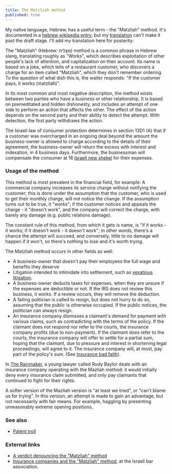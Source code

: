 ```yaml
---
title: The Matzliah method
published: true
---
```


My native language, Hebrew, has a useful term - the "Matzliah" method. It's documented in a [hebrew wikipedia entry](https://he.wikipedia.org/wiki/%D7%A9%D7%99%D7%98%D7%AA_%D7%9E%D7%A6%D7%9C%D7%99%D7%97), but my [translation](https://en.wikipedia.org/wiki/Draft:Matzliah_Method) can't make it past the draft stage. I'll add my translation here for posterity:

The "Matzliah" (Hebrew: מַצְלִיחַ) method is a common phrase in Hebrew slang, translating roughly as "Works", which describes exploitation of other people's lack of attention, and capitalization on their account. Its name is based on a joke, which tells of a restaurant customer, who discovers a charge for an item called "Matzliah", which they don't remember ordering. To the question of what dish this is, the waiter responds: "If the customer pays, it works (matzliah)".

In its most common and most negative description, the method exists between two parties who have a business or other relationship. It is based on premeditated and hidden dishonesty, and includes an attempt of one side to perform an action that affects the other. The effect of the action depends on the second party and their ability to detect the attempt. With detection, the first party withdraws the action.

The Israeli law of consumer protection determines in section 13D1 (A) that if a customer was overcharged in an ongoing deal beyond the amount the business-owner is allowed to charge according to the details of their agreement, the business-owner will return the excess with interest and indexation, in 4 business days. Furthermore, the businessman will compensate the consumer at 16 [Israeli new shekel][nis] for their expenses.

[nis]: https://en.wikipedia.org/wiki/Israeli_new_shekel

### Usage of the method

This method is most prevalent in the financial field, for example: A commercial company increases its service charge without notifying the customer; this is done under the assumption that the customer, who is used to get their monthly charge, will not notice the change. If the assumption turns out to be true, it "works"; if the customer notices and appeals the charge - it "doesn't work", and the company will correct the charge, with barely any damage (e.g. public relations damage).

The constant rule of this method, from which it gets is name, is "if it works - it works; if it doesn't work - it doesn't work"; in other words, there's a chance the attempt will succeed, and conversely, little to no damage will happen if it won't, so there's nothing to lose and it's worth trying.

The Matzliah method occurs in other fields as well:

* A business-owner that doesn't pay their employees the full wage and benefits they deserve
* Litigation intended to intimidate into settlement, such as [vexatious litigation][vexatious-litigation].
* A business-owner deducts taxes for expenses, when they are unsure if the expenses are deductible or not. If the IRS does not review this business, it works. If a review occurs, they will remove the deduction.
* A failing politician is called to resign, but does not hurry to do so, assuming that the public is otherwise occupied. If the public notices, the politician can always resign.
* An insurance company dismisses a claimant's demand for payment with various claims, such as contradicting with the terms of the policy. If the claimant does not respond nor refer to the courts, the insurance company profits (due to non-payment). If the claimant does refer to the courts, the insurance company will offer to settle for a partial sum, hoping that the claimant, due to pressure and interest in shortening legal proceedings, will agree to it. The insurance company will, at most, pay part of the policy's sum. (See [Insurance bad faith][insurance-bad-faith]).

[vexatious-litigation]: https://en.wikipedia.org/wiki/Vexatious_litigation
[insurance-bad-faith]: https://en.wikipedia.org/wiki/Insurance_bad_faith

In [The Rainmaker][rainmaker-novel], a young lawyer called Rudy Baylor deals with an insurance company operating with the Mazliah method: it would initially deny every insurance claim submitted, and only pay claimants that continued to fight for their rights.

[rainmaker-novel]: https://en.wikipedia.org/wiki/The_Rainmaker_(novel)

A softer version of the Mazliah version is "at least we tried", or "can't blame us for trying". In this version, an attempt is made to gain an advantage, but not necessarily with fair means. For example, haggling by presenting unreasonably extreme opening positions.

### See also

* [Patent troll](https://en.wikipedia.org/wiki/Patent_troll)

### External links

* [A verdict denouncing the "Matzliah" method](https://web.archive.org/web/20070718145756/http://info1.court.gov.il/Prod03/ManamHTML4.nsf/1967929CB7F5A08F42257313002D8085/$FILE/051B24553DBC6EA642257312005575A6.html?OpenElement)
* [Insurance companies and the "Matzliah" method](http://www.israelbar.org.il/article_inner.asp?pgId=28795&catId=287), at the Israeli bar association.
